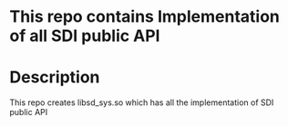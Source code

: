 # This repo contains Implementation of all SDI public API 

# Description
This repo creates libsd_sys.so which has all the implementation of SDI public API


